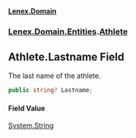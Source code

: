 #### [Lenex.Domain](index.md 'index')
### [Lenex.Domain.Entities](Lenex.Domain.Entities.md 'Lenex.Domain.Entities').[Athlete](Lenex.Domain.Entities.Athlete.md 'Lenex.Domain.Entities.Athlete')

## Athlete.Lastname Field

The last name of the athlete.

```csharp
public string? Lastname;
```

#### Field Value
[System.String](https://docs.microsoft.com/en-us/dotnet/api/System.String 'System.String')